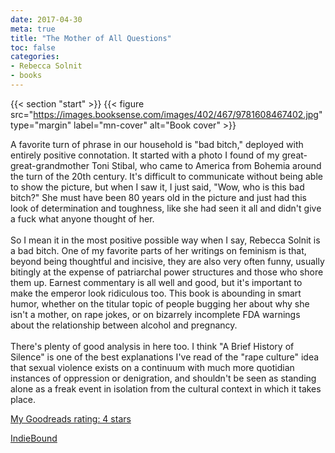 ```yaml
---
date: 2017-04-30
meta: true
title: "The Mother of All Questions"
toc: false
categories:
- Rebecca Solnit
- books
---
```


{{< section "start" >}}
{{< figure src="https://images.booksense.com/images/402/467/9781608467402.jpg" type="margin" label="mn-cover" alt="Book cover" >}}

A favorite turn of phrase in our household is "bad bitch," deployed with entirely positive connotation. It started with a photo I found of my great-great-grandmother Toni Stibal, who came to America from Bohemia around the turn of the 20th century. It's difficult to communicate without being able to show the picture, but when I saw it, I just said, "Wow, who is this bad bitch?" She must have been 80 years old in the picture and just had this look of determination and toughness, like she had seen it all and didn't give a fuck what anyone thought of her.<br /><br />So I mean it in the most positive possible way when I say, Rebecca Solnit is a bad bitch. One of my favorite parts of her writings on feminism is that, beyond being thoughtful and incisive, they are also very often funny, usually bitingly at the expense of patriarchal power structures and those who shore them up. Earnest commentary is all well and good, but it's important to make the emperor look ridiculous too. This book is abounding in smart humor, whether on the titular topic of people bugging her about why she isn't a mother, on rape jokes, or on bizarrely incomplete FDA warnings about the relationship between alcohol and pregnancy.<br /><br />There's plenty of good analysis in here too. I think "A Brief History of Silence" is one of the best explanations I've read of the "rape culture" idea that sexual violence exists on a continuum with much more quotidian instances of oppression or denigration, and shouldn't be seen as standing alone as a freak event in isolation from the cultural context in which it takes place.

[My Goodreads rating: 4 stars](https://www.goodreads.com/review/show/1943916747)  

[IndieBound](https://www.indiebound.org/book/9781608467402)
